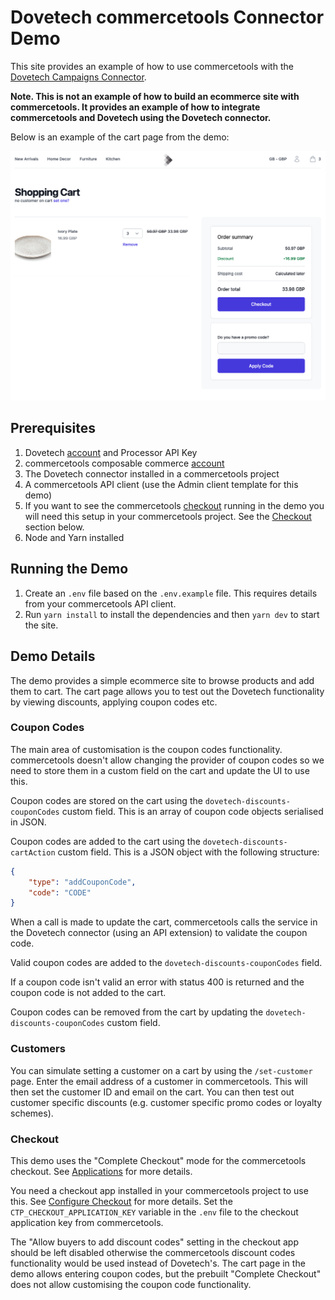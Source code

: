 # Dovetech commercetools Connector Demo

This site provides an example of how to use commercetools with the [Dovetech Campaigns Connector](https://github.com/dove-technology/commercetools-campaigns-connector).

**Note. This is not an example of how to build an ecommerce site with commercetools. It
provides an example of how to integrate commercetools and Dovetech using the Dovetech connector.**

Below is an example of the cart page from the demo:

![Example Cart Page](cart-page.png)

## Prerequisites

1. Dovetech [account](https://dovetech.com/starter-sign-up) and Processor API Key
2. commercetools composable commerce [account](https://commercetools.com/free-trial)
3. The Dovetech connector installed in a commercetools project
4. A commercetools API client (use the Admin client template for this demo)
5. If you want to see the commercetools [checkout](https://docs.commercetools.com/checkout/) running in the demo you will need this setup in your commercetools project. See the [Checkout](#checkout) section below.
6. Node and Yarn installed

## Running the Demo

1. Create an `.env` file based on the `.env.example` file. This requires details from your commercetools API client.
2. Run `yarn install` to install the dependencies and then `yarn dev` to start the site.

## Demo Details

The demo provides a simple ecommerce site to browse products and add them to cart.
The cart page allows you to test out the Dovetech functionality by viewing discounts, applying coupon codes etc.

### Coupon Codes

The main area of customisation is the coupon codes functionality. commercetools doesn't allow changing the provider of coupon codes so we need to store them in a custom field on the cart and update the UI to use this.

Coupon codes are stored on the cart using the `dovetech-discounts-couponCodes` custom field. This is an array of coupon code objects serialised in JSON.

Coupon codes are added to the cart using the `dovetech-discounts-cartAction` custom field. This is a JSON object with the following structure:

```json
{
	"type": "addCouponCode",
	"code": "CODE"
}
```

When a call is made to update the cart, commercetools calls the service in the Dovetech connector (using an API extension) to validate the coupon code.

Valid coupon codes are added to the `dovetech-discounts-couponCodes` field.

If a coupon code isn't valid an error with status 400 is returned and the coupon code is not added to the cart.

Coupon codes can be removed from the cart by updating the `dovetech-discounts-couponCodes` custom field.

### Customers

You can simulate setting a customer on a cart by using the `/set-customer` page. Enter the email address of a customer in commercetools. This will then set the customer ID and email on the cart. You can then test out customer specific discounts (e.g. customer specific promo codes or loyalty schemes).

### Checkout

This demo uses the "Complete Checkout" mode for the commercetools checkout. See [Applications](https://docs.commercetools.com/checkout/payment-connectors-applications#applications) for more details.

You need a checkout app installed in your commercetools project to use this. See [Configure Checkout](https://docs.commercetools.com/checkout/configuring-checkout) for more details. Set the `CTP_CHECKOUT_APPLICATION_KEY` variable in the `.env` file to the checkout application key from commercetools.

The "Allow buyers to add discount codes" setting in the checkout app should be left disabled otherwise the commercetools discount codes functionality would be used instead of Dovetech's.
The cart page in the demo allows entering coupon codes, but the prebuilt "Complete Checkout" does not allow customising the coupon code functionality.
